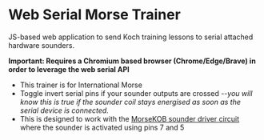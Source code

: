 Web Serial Morse Trainer
===

JS-based web application to send Koch training lessons to serial attached hardware sounders.

**Important: Requires a Chromium based browser (Chrome/Edge/Brave) in order to leverage the web serial API**

* This trainer is for International Morse
* Toggle invert serial pins if your sounder outputs are crossed *--you will know this is true if the sounder coil stays energised as soon as the serial device is connected.*
* This is designed to work with the [MorseKOB sounder driver circuit](https://github.com/damient86/web-serial-morse-trainer) where the sounder is activated using pins 7 and 5